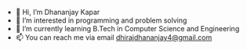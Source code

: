 - 👋 Hi, I’m Dhananjay Kapar
- 👀 I’m interested in programming and problem solving
- 🌱 I’m currently learning B.Tech in Computer Science and Engineering
- 📫 You can reach me via email dhirajdhananjay4@gmail.com

<!---
dhiraj40/dhiraj40 is a ✨ special ✨ repository because its `README.md` (this file) appears on your GitHub profile.
You can click the Preview link to take a look at your changes.
--->
